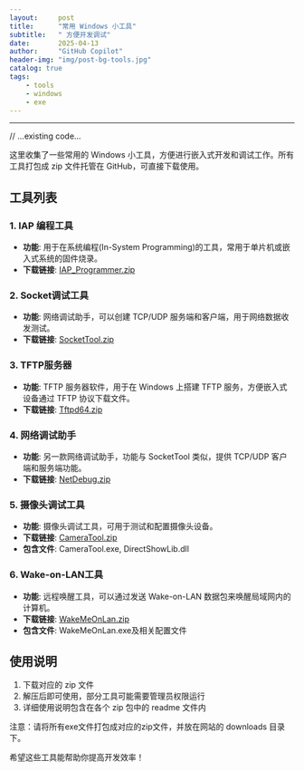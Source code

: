 ```yaml
---
layout:     post
title:      "常用 Windows 小工具"
subtitle:   " 方便开发调试"
date:       2025-04-13
author:     "GitHub Copilot"
header-img: "img/post-bg-tools.jpg"
catalog: true
tags:
    - tools
    - windows
    - exe
---
```


---
// ...existing code...

这里收集了一些常用的 Windows 小工具，方便进行嵌入式开发和调试工作。所有工具打包成 zip 文件托管在 GitHub，可直接下载使用。

## 工具列表

### 1. IAP 编程工具

*   **功能**: 用于在系统编程(In-System Programming)的工具，常用于单片机或嵌入式系统的固件烧录。
*   **下载链接**: [IAP_Programmer.zip](/downloads/IAP_Programmer.zip)

### 2. Socket调试工具

*   **功能**: 网络调试助手，可以创建 TCP/UDP 服务端和客户端，用于网络数据收发测试。
*   **下载链接**: [SocketTool.zip](/downloads/SocketTool.zip)

### 3. TFTP服务器

*   **功能**: TFTP 服务器软件，用于在 Windows 上搭建 TFTP 服务，方便嵌入式设备通过 TFTP 协议下载文件。
*   **下载链接**: [Tftpd64.zip](/downloads/Tftpd64.zip)

### 4. 网络调试助手

*   **功能**: 另一款网络调试助手，功能与 SocketTool 类似，提供 TCP/UDP 客户端和服务端功能。
*   **下载链接**: [NetDebug.zip](/downloads/NetDebug.zip)

### 5. 摄像头调试工具

*   **功能**: 摄像头调试工具，可用于测试和配置摄像头设备。
*   **下载链接**: [CameraTool.zip](/downloads/CameraTool.zip)
*   **包含文件**: CameraTool.exe, DirectShowLib.dll

### 6. Wake-on-LAN工具

*   **功能**: 远程唤醒工具，可以通过发送 Wake-on-LAN 数据包来唤醒局域网内的计算机。
*   **下载链接**: [WakeMeOnLan.zip](downloads/WakeMeOnLan.zip)
*   **包含文件**: WakeMeOnLan.exe及相关配置文件

## 使用说明

1. 下载对应的 zip 文件
2. 解压后即可使用，部分工具可能需要管理员权限运行
3. 详细使用说明包含在各个 zip 包中的 readme 文件内

注意：请将所有exe文件打包成对应的zip文件，并放在网站的 downloads 目录下。

希望这些工具能帮助你提高开发效率！